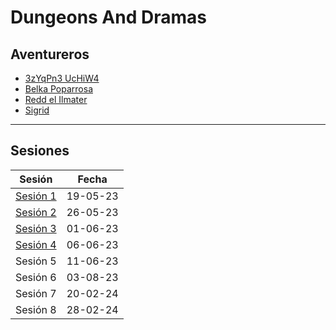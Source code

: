 # Dungeons And Dramas


## Aventureros
- [3zYqPn3 UcHiW4](Personajes/Personajes%20Jugables/3zYqPn3%20UcHiW4.md)
- [Belka Poparrosa](Personajes/Personajes%20Jugables/Belka%20Poparrosa.md)
- [Redd el Ilmater](Personajes/Personajes%20Jugables/Redd%20el%20Ilmater.md)
- [Sigrid](Personajes/Personajes%20Jugables/Sigrid.md)
---
## Sesiones
| Sesión                             | Fecha    |
| ---------------------------------- | -------- |
| [Sesión 1](Sesiones/Sesión%201.md) | 19-05-23 |
| [Sesión 2](Sesiones/Sesión%202.md) | 26-05-23 |
| [Sesión 3](Sesiones/Sesión%203.md) | 01-06-23 |
| [Sesión 4](Sesiones/Sesión%204.md) | 06-06-23 |
| Sesión 5                           | 11-06-23 |
| Sesión 6                           | 03-08-23 |
| Sesión 7                           | 20-02-24 |
| Sesión 8                           | 28-02-24 |
